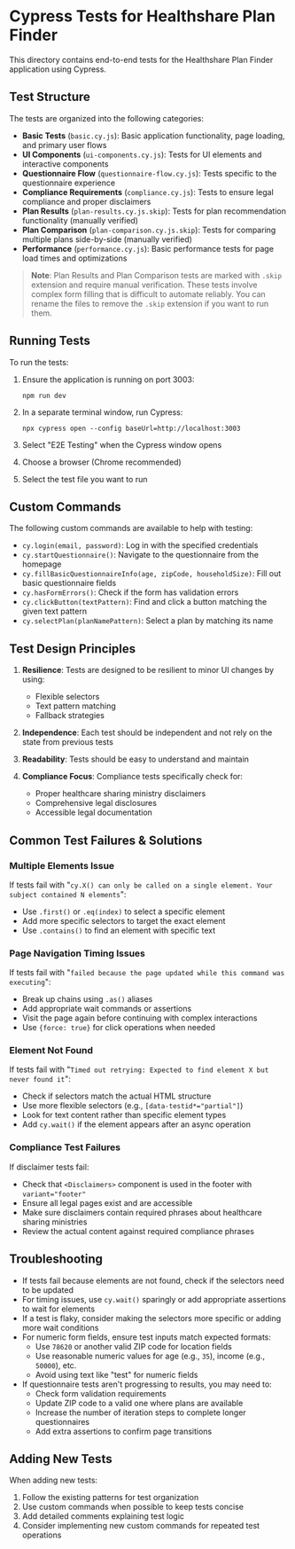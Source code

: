 # Cypress Tests for Healthshare Plan Finder

This directory contains end-to-end tests for the Healthshare Plan Finder application using Cypress.

## Test Structure

The tests are organized into the following categories:

- **Basic Tests** (`basic.cy.js`): Basic application functionality, page loading, and primary user flows
- **UI Components** (`ui-components.cy.js`): Tests for UI elements and interactive components
- **Questionnaire Flow** (`questionnaire-flow.cy.js`): Tests specific to the questionnaire experience
- **Compliance Requirements** (`compliance.cy.js`): Tests to ensure legal compliance and proper disclaimers
- **Plan Results** (`plan-results.cy.js.skip`): Tests for plan recommendation functionality (manually verified)
- **Plan Comparison** (`plan-comparison.cy.js.skip`): Tests for comparing multiple plans side-by-side (manually verified)
- **Performance** (`performance.cy.js`): Basic performance tests for page load times and optimizations

> **Note**: Plan Results and Plan Comparison tests are marked with `.skip` extension and require manual verification. These tests involve complex form filling that is difficult to automate reliably. You can rename the files to remove the `.skip` extension if you want to run them.

## Running Tests

To run the tests:

1. Ensure the application is running on port 3003:
   ```
   npm run dev
   ```

2. In a separate terminal window, run Cypress:
   ```
   npx cypress open --config baseUrl=http://localhost:3003
   ```

3. Select "E2E Testing" when the Cypress window opens
4. Choose a browser (Chrome recommended)
5. Select the test file you want to run

## Custom Commands

The following custom commands are available to help with testing:

- `cy.login(email, password)`: Log in with the specified credentials
- `cy.startQuestionnaire()`: Navigate to the questionnaire from the homepage
- `cy.fillBasicQuestionnaireInfo(age, zipCode, householdSize)`: Fill out basic questionnaire fields
- `cy.hasFormErrors()`: Check if the form has validation errors
- `cy.clickButton(textPattern)`: Find and click a button matching the given text pattern
- `cy.selectPlan(planNamePattern)`: Select a plan by matching its name

## Test Design Principles

1. **Resilience**: Tests are designed to be resilient to minor UI changes by using:
   - Flexible selectors
   - Text pattern matching
   - Fallback strategies

2. **Independence**: Each test should be independent and not rely on the state from previous tests

3. **Readability**: Tests should be easy to understand and maintain

4. **Compliance Focus**: Compliance tests specifically check for:
   - Proper healthcare sharing ministry disclaimers
   - Comprehensive legal disclosures
   - Accessible legal documentation

## Common Test Failures & Solutions

### Multiple Elements Issue
If tests fail with "`cy.X() can only be called on a single element. Your subject contained N elements`":
- Use `.first()` or `.eq(index)` to select a specific element
- Add more specific selectors to target the exact element
- Use `.contains()` to find an element with specific text

### Page Navigation Timing Issues
If tests fail with "`failed because the page updated while this command was executing`":
- Break up chains using `.as()` aliases
- Add appropriate wait commands or assertions
- Visit the page again before continuing with complex interactions
- Use `{force: true}` for click operations when needed

### Element Not Found
If tests fail with "`Timed out retrying: Expected to find element X but never found it`":
- Check if selectors match the actual HTML structure
- Use more flexible selectors (e.g., `[data-testid*="partial"]`)
- Look for text content rather than specific element types
- Add `cy.wait()` if the element appears after an async operation

### Compliance Test Failures
If disclaimer tests fail:
- Check that `<Disclaimers>` component is used in the footer with `variant="footer"`
- Ensure all legal pages exist and are accessible
- Make sure disclaimers contain required phrases about healthcare sharing ministries
- Review the actual content against required compliance phrases

## Troubleshooting

- If tests fail because elements are not found, check if the selectors need to be updated
- For timing issues, use `cy.wait()` sparingly or add appropriate assertions to wait for elements
- If a test is flaky, consider making the selectors more specific or adding more wait conditions
- For numeric form fields, ensure test inputs match expected formats:
  - Use `78620` or another valid ZIP code for location fields
  - Use reasonable numeric values for age (e.g., `35`), income (e.g., `50000`), etc.
  - Avoid using text like "test" for numeric fields
- If questionnaire tests aren't progressing to results, you may need to:
  - Check form validation requirements
  - Update ZIP code to a valid one where plans are available
  - Increase the number of iteration steps to complete longer questionnaires
  - Add extra assertions to confirm page transitions

## Adding New Tests

When adding new tests:

1. Follow the existing patterns for test organization
2. Use custom commands when possible to keep tests concise
3. Add detailed comments explaining test logic
4. Consider implementing new custom commands for repeated test operations 